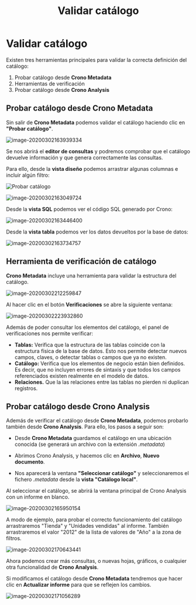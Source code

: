 ﻿---
title: Validar catálogo
sidebarDepth: 2
position: 12
Autogenerated: true
---

# Validar catálogo

Existen tres herramientas principales para validar la correcta definición del catálogo:

1. Probar catálogo desde **Crono Metadata**
2. Herramientas de verificación
3. Probar catálogo desde **Crono Analysis**



## Probar catálogo desde Crono Metadata

Sin salir de **Crono Metadata** podemos validar el catálogo haciendo clic en **"Probar catálogo"**. 

![image-20200302163939334](/images/catalogo11.png)

Se nos abrirá el **editor de consultas** y podremos comprobar que el catálogo devuelve información y que genera correctamente las consultas.

Para ello, desde la **vista diseño** podemos arrastrar algunas columnas e incluir algún filtro:

![Probar catálogo](/images/probar.gif)

![image-20200302163049724](/images/catalogo8.png)

Desde la **vista SQL**  podemos ver el código SQL generado por Crono:

![image-20200302163446400](/images/catalogo9.png)

Desde la **vista tabla** podemos ver los datos devueltos por la base de datos:

![image-20200302163734757](/images/catalogo10.png)



## Herramienta de verificación de catálogo

**Crono Metadata** incluye una herramienta para validar la estructura del catálogo.

![image-20200302212259847](/images/catalogo17.png)



Al hacer clic en el botón **Verificaciones** se abre la siguiente ventana:



![image-20200302223932860](/images/catalogo18.png)



Además de poder consultar los elementos del catálogo, el panel de verificaciones nos permite verificar:

- **Tablas:** Verifica que la estructura de las tablas coincide con la estructura física de la base de datos. Esto nos permite detectar nuevos campos, claves, o detectar tablas o campos que ya no existen.
- **Catálogo:** Verifica que los elementos de negocio están bien definidos. Es decir, que no incluyen errores de sintaxis y que todos los campos referenciados existen realmente en el modelo de datos.
- **Relaciones.** Que la las relaciones entre las tablas no pierden ni duplican registros.



## Probar catálogo desde Crono Analysis

Además de verificar el catálogo desde **Crono Metadata**, podemos probarlo también desde **Crono Analysis**. Para ello, los pasos a seguir son:

- Desde **Crono Metadata** guardamos el catálogo en una ubicación conocida (se generará un archivo con la extensión *.metadata*)

- Abrimos Crono Analysis, y hacemos clic en **Archivo**, **Nuevo documento**.

- Nos aparecerá la ventana **"Seleccionar catálogo"** y seleccionaremos el fichero *.metadata* desde la **vista "Catálogo local"**.
  

Al seleccionar el catálogo, se abrirá la ventana principal de Crono Analysis con un informe en blanco.

![image-20200302165950154](/images/catalogo12.png)

A modo de ejemplo, para probar el correcto funcionamiento del catálogo arrastraremos "Tienda" y "Unidades vendidas" al informe. También arrastraremos el valor "2012" de la lista de valores de "Año" a la zona de filtros.

![image-20200302170643441](/images/catalogo13.png)

Ahora podemos crear más consultas, o nuevas hojas, gráficos, o cualquier otra funcionalidad de **Crono Analysis**.

Si modificamos el catálogo desde **Crono Metadata** tendremos que hacer clic en **Actualizar informe** para que se reflejen los cambios.

![image-20200302171056289](/images/catalogo14.png)
